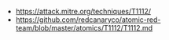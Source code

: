 - https://attack.mitre.org/techniques/T1112/
- https://github.com/redcanaryco/atomic-red-team/blob/master/atomics/T1112/T1112.md